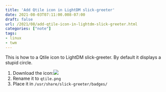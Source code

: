 ```yaml
---
title: 'Add Qtile icon in LightDM slick-greeter'
date: 2021-08-03T07:11:00.008-07:00
draft: false
url: /2021/08/add-qtile-icon-in-lightdm-slick-greeter.html
categories: ["note"]
tags: 
- linux
- twm
---
```


This is how to a Qtile icon to LightDM slick-greeter. By default it displays a stupid circle.

1.  Download the icon:[![](https://1.bp.blogspot.com/-uJs5oKgj-mw/YQlOQng1HUI/AAAAAAAAK8s/Q2qZg7HgVrU5vlhnQBOft5RHVCokju9-gCLcBGAsYHQ/s0/icon.png)](https://1.bp.blogspot.com/-uJs5oKgj-mw/YQlOQng1HUI/AAAAAAAAK8s/Q2qZg7HgVrU5vlhnQBOft5RHVCokju9-gCLcBGAsYHQ/s22/icon.png)
2.  Rename it to `qtile.png`
3.  Place it in `/usr/share/slick-greeter/badges/`